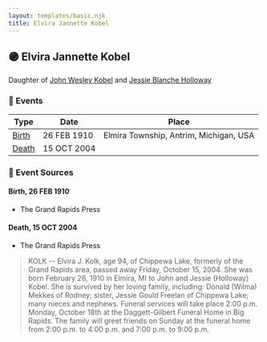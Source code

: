```yaml
---
layout: templates/basic.njk
title: Elvira Jannette Kobel
---
```

## 🟣 Elvira Jannette Kobel

Daughter of [John Wesley Kobel](/people/2/24649136) and [Jessie Blanche Holloway](/people/2/29242864)

### 📆 Events

Type | Date | Place
------ | ------ | ------
[Birth](#event-0e8e037d-6700-4c2d-8bfb-40150f035709) | 26 FEB 1910 | Elmira Township, Antrim, Michigan, USA
[Death](#event-7a52facc-dba7-42d8-a7bb-1957301a522a) | 15 OCT 2004 |

### 📰 Event Sources

#### <a id="event-0e8e037d-6700-4c2d-8bfb-40150f035709"></a> Birth, 26 FEB 1910
* The Grand Rapids Press

#### <a id="event-7a52facc-dba7-42d8-a7bb-1957301a522a"></a> Death, 15 OCT 2004
* The Grand Rapids Press
>   
  > KOLK -- Elvira J. Kolk, age 94, of Chippewa Lake, formerly of the Grand Rapids area, passed away Friday, October 15, 2004. She was born February 26, 1910 in Elmira, MI to John and Jessie (Holloway) Kobel. She is survived by her loving family, including: Donald (Wilma) Mekkes of Rodney; sister, Jessie Gould Freelan of Chippewa Lake; many nieces and nephews. Funeral services will take place 2:00 p.m. Monday, October 18th at the Daggett-Gilbert Funeral Home in Big Rapids. The family will greet friends on Sunday at the funeral home from 2:00 p.m. to 4:00 p.m. and 7:00 p.m. to 9:00 p.m.